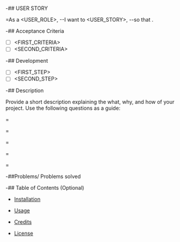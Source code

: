 # <Your-Project-Title>


-## USER STORY

=As a <USER_ROLE>,
--I want to <USER_STORY>,
--so that <BENEFIT>.

-## Acceptance Criteria

- [ ] <FIRST_CRITERIA>
- [ ] <SECOND_CRITERIA>

-## Development

- [ ] <FIRST_STEP>
- [ ] <SECOND_STEP>

-## Description

Provide a short description explaining the what, why, and how of your project. Use the following questions as a guide:

=

=

=

=

=

-##Problems/ Problems solved

-## Table of Contents (Optional)


- [Installation](#installation)

- [Usage](#usage)

- [Credits](#credits)

- [License](#license)